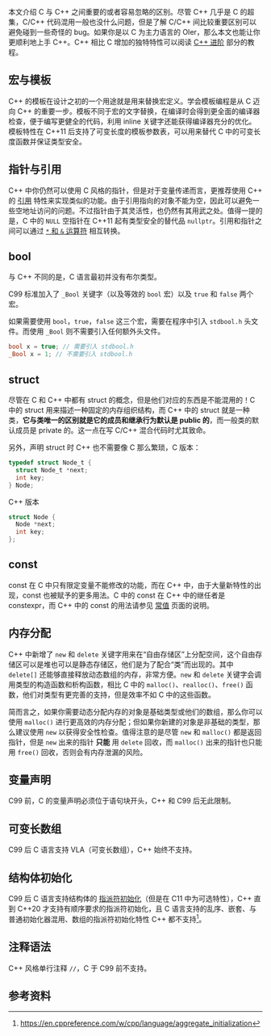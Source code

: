 本文介绍 C 与 C++ 之间重要的或者容易忽略的区别。尽管 C++ 几乎是 C 的超集，C/C++ 代码混用一般也没什么问题，但是了解 C/C++ 间比较重要区别可以避免碰到一些奇怪的 bug。如果你是以 C 为主力语言的 OIer，那么本文也能让你更顺利地上手 C++。C++ 相比 C 增加的独特特性可以阅读 [C++ 进阶](./class.md) 部分的教程。

## 宏与模板

C++ 的模板在设计之初的一个用途就是用来替换宏定义。学会模板编程是从 C 迈向 C++ 的重要一步。模板不同于宏的文字替换，在编译时会得到更全面的编译器检查，便于编写更健全的代码，利用 inline 关键字还能获得编译器充分的优化。模板特性在 C++11 后支持了可变长度的模板参数表，可以用来替代 C 中的可变长度函数并保证类型安全。

## 指针与引用

C++ 中你仍然可以使用 C 风格的指针，但是对于变量传递而言，更推荐使用 C++ 的 [引用](./reference.md) 特性来实现类似的功能。由于引用指向的对象不能为空，因此可以避免一些空地址访问的问题。不过指针由于其灵活性，也仍然有其用武之处。值得一提的是，C 中的 `NULL` 空指针在 C++11 起有类型安全的替代品 `nullptr`。引用和指针之间可以通过 [`*` 和 `&` 运算符](./op.md) 相互转换。

## bool

与 C++ 不同的是，C 语言最初并没有布尔类型。

C99 标准加入了 `_Bool` 关键字（以及等效的 `bool` 宏）以及 `true` 和 `false` 两个宏。

如果需要使用 `bool`，`true`，`false` 这三个宏，需要在程序中引入 `stdbool.h` 头文件。而使用 `_Bool` 则不需要引入任何额外头文件。

```c
bool x = true; // 需要引入 stdbool.h
_Bool x = 1; // 不需要引入 stdbool.h
```

## struct

尽管在 C 和 C++ 中都有 struct 的概念，但是他们对应的东西是不能混用的！C 中的 struct 用来描述一种固定的内存组织结构，而 C++ 中的 struct 就是一种类，**它与类唯一的区别就是它的成员和继承行为默认是 public 的**，而一般类的默认成员是 private 的。这一点在写 C/C++ 混合代码时尤其致命。

另外，声明 struct 时 C++ 也不需要像 C 那么繁琐，C 版本：

```c
typedef struct Node_t {
  struct Node_t *next;
  int key;
} Node;
```

C++ 版本

```cpp
struct Node {
  Node *next;
  int key;
};
```

## const

const 在 C 中只有限定变量不能修改的功能，而在 C++ 中，由于大量新特性的出现，const 也被赋予的更多用法。C 中的 const 在 C++ 中的继任者是 constexpr，而 C++ 中的 const 的用法请参见 [常值](./const.md) 页面的说明。

## 内存分配

C++ 中新增了 `new` 和 `delete` 关键字用来在“自由存储区”上分配空间，这个自由存储区可以是堆也可以是静态存储区，他们是为了配合“类”而出现的。其中 `delete[]` 还能够直接释放动态数组的内存，非常方便。`new` 和 `delete` 关键字会调用类型的构造函数和析构函数，相比 C 中的 `malloc()`、`realloc()`、`free()` 函数，他们对类型有更完善的支持，但是效率不如 C 中的这些函数。

简而言之，如果你需要动态分配内存的对象是基础类型或他们的数组，那么你可以使用 `malloc()` 进行更高效的内存分配；但如果你新建的对象是非基础的类型，那么建议使用 `new` 以获得安全性检查。值得注意的是尽管 `new` 和 `malloc()` 都是返回指针，但是 `new` 出来的指针 **只能** 用 `delete` 回收，而 `malloc()` 出来的指针也只能用 `free()` 回收，否则会有内存泄漏的风险。

## 变量声明

C99 前，C 的变量声明必须位于语句块开头，C++ 和 C99 后无此限制。

## 可变长数组

C99 后 C 语言支持 VLA（可变长数组），C++ 始终不支持。

## 结构体初始化

C99 后 C 语言支持结构体的 [指派符初始化](https://en.cppreference.com/w/c/language/struct_initialization)（但是在 C11 中为可选特性），C++ 直到 C++20 才支持有顺序要求的指派符初始化，且 C 语言支持的乱序、嵌套、与普通初始化器混用、数组的指派符初始化特性 C++ 都不支持[^cpp-designated-init]。

## 注释语法

C++ 风格单行注释 `//`，C 于 C99 前不支持。

## 参考资料

[^cpp-designated-init]: <https://en.cppreference.com/w/cpp/language/aggregate_initialization>
